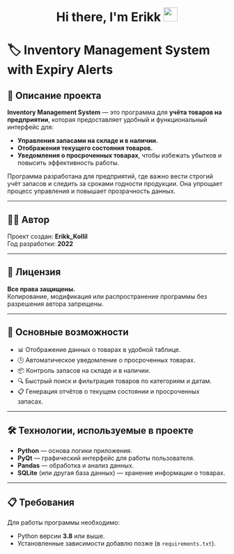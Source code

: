 <h1 align="center">Hi there, I'm Erikk
<img src="https://github.com/blackcater/blackcater/raw/main/images/Hi.gif" height="32"/></h1>

# 🏷️ Inventory Management System with Expiry Alerts

## 📖 Описание проекта
**Inventory Management System** — это программа для **учёта товаров на предприятии**, которая предоставляет удобный и функциональный интерфейс для:
- **Управления запасами на складе и в наличии.**
- **Отображения текущего состояния товаров.**
- **Уведомления о просроченных товарах**, чтобы избежать убытков и повысить эффективность работы.

Программа разработана для предприятий, где важно вести строгий учёт запасов и следить за сроками годности продукции. Она упрощает процесс управления и повышает прозрачность данных.

---

## 👨‍💻 Автор
Проект создан: **Erikk_Kollil**  
Год разработки: **2022**

---

## 🔐 Лицензия
**Все права защищены.**  
Копирование, модификация или распространение программы без разрешения автора запрещены.

---

## 🚀 Основные возможности
- 📊 Отображение данных о товарах в удобной таблице.
- 🕒 Автоматическое уведомление о просроченных товарах.
- 📦 Контроль запасов на складе и в наличии.
- 🔍 Быстрый поиск и фильтрация товаров по категориям и датам.
- 📋 Генерация отчётов о текущем состоянии и просроченных запасах.

---

## 🛠️ Технологии, используемые в проекте
- **Python** — основа логики приложения.
- **PyQt** — графический интерфейс для работы пользователя.
- **Pandas** — обработка и анализ данных.
- **SQLite** (или другая база данных) — хранение информации о товарах.

---

## 📋 Требования
Для работы программы необходимо:
- Python версии **3.8** или выше.
- Установленные зависимости добавлю позже (в `requirements.txt`).
